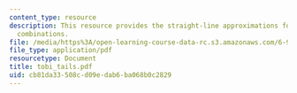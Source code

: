 ```yaml
---
content_type: resource
description: This resource provides the straight-line approximations for final-pitch-accent/phrase-tone/boundary-tone
  combinations.
file: /media/https%3A/open-learning-course-data-rc.s3.amazonaws.com/6-911-transcribing-prosodic-structure-of-spoken-utterances-with-tobi-january-iap-2006/cb81da33508cd09edab6ba068b0c2829_tobi_tails.pdf
file_type: application/pdf
resourcetype: Document
title: tobi_tails.pdf
uid: cb81da33-508c-d09e-dab6-ba068b0c2829
---
```

